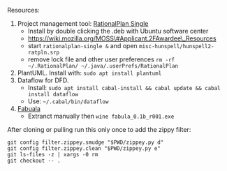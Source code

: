 Resources:

1.  Project management tool: [RationalPlan
    Single](https://www.rationalplan.com/on-premise/#single)
    - Install by double clicking the .deb with Ubuntu software center
    - https://wiki.mozilla.org/MOSS\#Applicant.2FAwardee\_Resources
    - start `rationalplan-single &` and open
      `misc-hunspell/hunspell2-ratpln.srp`
    - remove lock file and other user preferences `rm -rf
      ~/.RationalPlan/ ~/.java/.userPrefs/RationalPlan`
2.  PlantUML. Install with: `sudo apt install plantuml`
3.  Dataflow for DFD.
    - Install: `sudo apt install cabal-install && cabal update &&
      cabal install dataflow`
    - Use: `~/.cabal/bin/dataflow`
4.  [Fabuala](http://drakon.su/programma_fabula_._redaktor_drakon-sxem)
    - Extranct manually then `wine fabula_0.1b_r001.exe`

After cloning or pulling run this only once to add the zippy filter:

    git config filter.zippey.smudge "$PWD/zippey.py d"
    git config filter.zippey.clean "$PWD/zippey.py e"
    git ls-files -z | xargs -0 rm
    git checkout -- .

